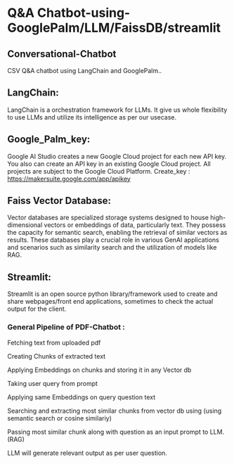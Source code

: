 # Q&A Chatbot-using-GooglePalm/LLM/FaissDB/streamlit
## Conversational-Chatbot
CSV Q&A chatbot using LangChain and GooglePalm..

## LangChain:
LangChain is a orchestration framework for LLMs. It give us whole flexibility to use LLMs and utilize its intelligence as per our usecase.

## Google_Palm_key:
Google AI Studio creates a new Google Cloud project for each new API key. You also can create an API key in an existing Google Cloud project. All projects are subject to the Google Cloud Platform. Create_key : https://makersuite.google.com/app/apikey

## Faiss Vector Database:
Vector databases are specialized storage systems designed to house high-dimensional vectors or embeddings of data, particularly text. They possess the capacity for semantic search, enabling the retrieval of similar vectors as results. These databases play a crucial role in various GenAI applications and scenarios such as similarity search and the utilization of models like RAG.

## Streamlit:
Streamlit is an open source python library/framework used to create and share webpages/front end applications, sometimes to check the actual output for the client.

### General Pipeline of PDF-Chatbot :
Fetching text from uploaded pdf

Creating Chunks of extracted text

Applying Embeddings on chunks and storing it in any Vector db

Taking user query from prompt

Applying same Embeddings on query question text

Searching and extracting most similar chunks from vector db using (using semantic search or cosine similariy)

Passing most similar chunk along with question as an input prompt to LLM. (RAG)

LLM will generate relevant output as per user question.
